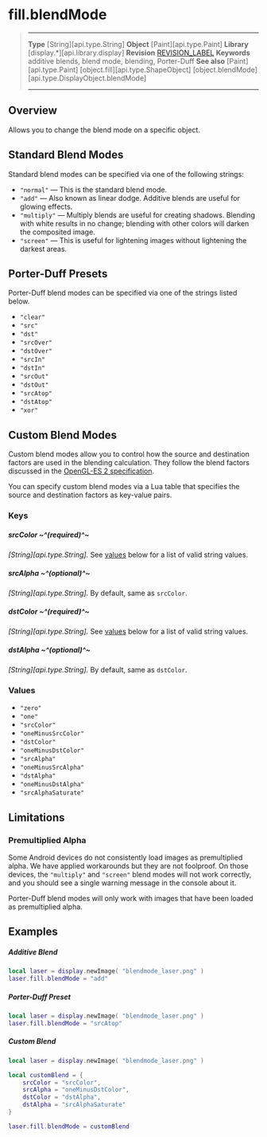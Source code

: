 # fill.blendMode

> --------------------- ------------------------------------------------------------------------------------------
> __Type__              [String][api.type.String]
> __Object__            [Paint][api.type.Paint]
> __Library__           [display.*][api.library.display]
> __Revision__          [REVISION_LABEL](REVISION_URL)
> __Keywords__          additive blends, blend mode, blending, Porter-Duff
> __See also__          [Paint][api.type.Paint]
>						[object.fill][api.type.ShapeObject]
>                       [object.blendMode][api.type.DisplayObject.blendMode]
> --------------------- ------------------------------------------------------------------------------------------

## Overview

Allows you to change the blend mode on a specific object. 

## Standard Blend Modes

Standard blend modes can be specified via one of the following strings:

* `"normal"` &mdash; This is the standard blend mode.
* `"add"` &mdash; Also known as linear dodge. Additive blends are useful for glowing effects.
* `"multiply"` &mdash; Multiply blends are useful for creating shadows. Blending with white results in no change; blending with other colors will darken the composited image.
* `"screen"` &mdash; This is useful for lightening images without lightening the darkest areas.


## Porter-Duff Presets

Porter-Duff blend modes can be specified via one of the strings listed below.

* `"clear"` 
* `"src"` 
* `"dst"` 
* `"srcOver"` 
* `"dstOver"` 
* `"srcIn"` 
* `"dstIn"` 
* `"srcOut"` 
* `"dstOut"` 
* `"srcAtop"` 
* `"dstAtop"` 
* `"xor"` 


## Custom Blend Modes

Custom blend modes allow you to control how the source and destination factors are used in the blending calculation. They follow the blend factors discussed in the [OpenGL-ES 2 specification](http://www.khronos.org/opengles/sdk/docs/man/xhtml/glBlendEquationSeparate.xml).

You can specify custom blend modes via a Lua table that specifies the source and destination factors as <nobr>key-value</nobr> pairs. 

### Keys

##### srcColor ~^(required)^~
_[String][api.type.String]._ See [values](#values) below for a list of valid string values.

##### srcAlpha ~^(optional)^~
_[String][api.type.String]._ By default, same as `srcColor`.

##### dstColor ~^(required)^~
_[String][api.type.String]._ See [values](#values) below for a list of valid string values.

##### dstAlpha ~^(optional)^~
_[String][api.type.String]._ By default, same as `dstColor`.

<a id="values"></a>

### Values

* `"zero"`
* `"one"`
* `"srcColor"`
* `"oneMinusSrcColor"`
* `"dstColor"`
* `"oneMinusDstColor"`
* `"srcAlpha"`
* `"oneMinusSrcAlpha"`
* `"dstAlpha"`
* `"oneMinusDstAlpha"`
* `"srcAlphaSaturate"`


## Limitations

### Premultiplied Alpha

Some Android devices do not consistently load images as premultiplied alpha. We have applied workarounds but they are not foolproof. On those devices, the `"multiply"` and `"screen"` blend modes will not work correctly, and you should see a single warning message in the console about it.

Porter-Duff blend modes will only work with images that have been loaded as premultiplied alpha.


## Examples

##### Additive Blend

``````lua
local laser = display.newImage( "blendmode_laser.png" )
laser.fill.blendMode = "add"
``````

##### Porter-Duff Preset

``````lua
local laser = display.newImage( "blendmode_laser.png" )
laser.fill.blendMode = "srcAtop"
``````

##### Custom Blend

``````lua
local laser = display.newImage( "blendmode_laser.png" )

local customBlend = {
	srcColor = "srcColor",
	srcAlpha = "oneMinusDstColor",
	dstColor = "dstAlpha",
	dstAlpha = "srcAlphaSaturate"
}

laser.fill.blendMode = customBlend
``````